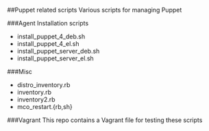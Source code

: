 ##Puppet related scripts
Various scripts for managing Puppet

###Agent Installation scripts
* install_puppet_4_deb.sh
* install_puppet_4_el.sh
* install_puppet_server_deb.sh
* install_puppet_server_el.sh

###Misc
* distro_inventory.rb
* inventory.rb
* inventory2.rb
* mco_restart.{rb,sh}

###Vagrant
This repo contains a Vagrant file for testing these scripts
